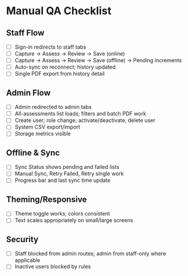 # Manual QA Checklist

## Staff Flow
- [ ] Sign-in redirects to staff tabs
- [ ] Capture → Assess → Review → Save (online)
- [ ] Capture → Assess → Review → Save (offline) → Pending increments
- [ ] Auto-sync on reconnect; history updated
- [ ] Single PDF export from history detail

## Admin Flow
- [ ] Admin redirected to admin tabs
- [ ] All-assessments list loads; filters and batch PDF work
- [ ] Create user; role change; activate/deactivate; delete user
- [ ] System CSV export/import
- [ ] Storage metrics visible

## Offline & Sync
- [ ] Sync Status shows pending and failed lists
- [ ] Manual Sync, Retry Failed, Retry single work
- [ ] Progress bar and last sync time update

## Theming/Responsive
- [ ] Theme toggle works; colors consistent
- [ ] Text scales appropriately on small/large screens

## Security
- [ ] Staff blocked from admin routes; admin from staff-only where applicable
- [ ] Inactive users blocked by rules
